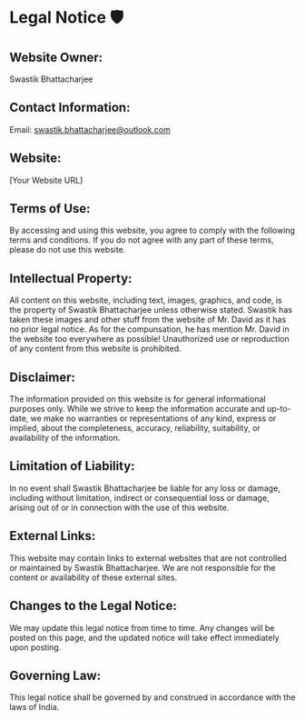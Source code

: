 # Legal Notice 🛡️

## Website Owner:
Swastik Bhattacharjee

## Contact Information:
Email: swastik.bhattacharjee@outlook.com

## Website:
[Your Website URL]

## Terms of Use:
By accessing and using this website, you agree to comply with the following terms and conditions. If you do not agree with any part of these terms, please do not use this website.

## Intellectual Property:
All content on this website, including text, images, graphics, and code, is the property of Swastik Bhattacharjee unless otherwise stated. Swastik has taken these images and other stuff from the website of Mr. David as it has no prior legal notice. As for the compunsation, he has mention Mr. David in the website too everywhere as possible! Unauthorized use or reproduction of any content from this website is prohibited.

## Disclaimer:
The information provided on this website is for general informational purposes only. While we strive to keep the information accurate and up-to-date, we make no warranties or representations of any kind, express or implied, about the completeness, accuracy, reliability, suitability, or availability of the information.

## Limitation of Liability:
In no event shall Swastik Bhattacharjee be liable for any loss or damage, including without limitation, indirect or consequential loss or damage, arising out of or in connection with the use of this website.

## External Links:
This website may contain links to external websites that are not controlled or maintained by Swastik Bhattacharjee. We are not responsible for the content or availability of these external sites.

## Changes to the Legal Notice:
We may update this legal notice from time to time. Any changes will be posted on this page, and the updated notice will take effect immediately upon posting.

## Governing Law:
This legal notice shall be governed by and construed in accordance with the laws of India.
